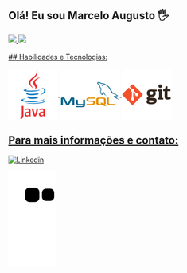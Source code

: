 ## Olá! Eu sou Marcelo Augusto 🖐️

 <div>
   <a href="https://github.com/Marcelo-Augustovs">
   <img height="170em" src="https://github-readme-stats.vercel.app/api?username=Marcelo-Augusto&show_icons=true&theme=tokyonight&include_all_commits=true&count_private=true"/>
    <img height="170em" src="https://github-readme-stats.vercel.app/api/top-langs/?username=Marcelo-Augustovs&layout=compact&langs_count=6&theme=tokyonight"/>
   
</div>

 <br>
  ## Habilidades e Tecnologias:
 
  <div style="display: inline_block"><br>
   <img align="center" alt="Java" height="100" width="100"  src="https://raw.githubusercontent.com/devicons/devicon/master/icons/java/java-original-wordmark.svg">
   <img align="center" alt="Mysql" height="100" width="120"  src="https://raw.githubusercontent.com/devicons/devicon/master/icons/mysql/mysql-original-wordmark.svg">
   <img align="center" alt="Java" height="100" width="100"  src="https://raw.githubusercontent.com/devicons/devicon/master/icons/git/git-original-wordmark.svg">
</div>
 
  ## Para mais informações e contato:
 
 [![Linkedin](https://img.shields.io/badge/LinkedIn-0077B5?style=for-the-badge&logo=linkedin&logoColor=white)](https://www.linkedin.com/in/marceloaugustoprogramador/)
 
<div> 
 
  ![Snake animation](https://github.com/Marcelo-Augustovs/Marcelo-Augustovs/blob/output/github-contribution-grid-snake.svg)

</div>

